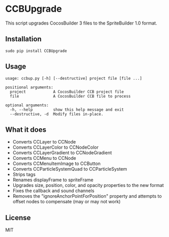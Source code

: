 # CCBUpgrade

This script upgrades CocosBuilder 3 files to the SpriteBuilder 1.0 format.

## Installation

```
sudo pip install CCBUpgrade
```

## Usage

```
usage: ccbup.py [-h] [--destructive] project file [file ...]

positional arguments:
  project            A CocosBuilder CCB project file
  file               A CocosBuilder CCB file to process

optional arguments:
  -h, --help         show this help message and exit
  --destructive, -d  Modify files in-place.
```

## What it does

- Converts CCLayer to CCNode
- Converts CCLayerColor to CCNodeColor
- Converts CCLayerGradient to CCNodeGradient
- Converts CCMenu to CCNode
- Converts CCMenuItemImage to CCButton
- Converts CCParticleSystemQuad to CCParticleSystem
- Strips tags
- Renames displayFrame to spriteFrame
- Upgrades size, position, color, and opacity properties to the new format
- Fixes the callback and sound channels
- Removes the "ignoreAnchorPointForPosition" property and attempts to offset nodes to compensate (may or may not work)

## License
MIT

